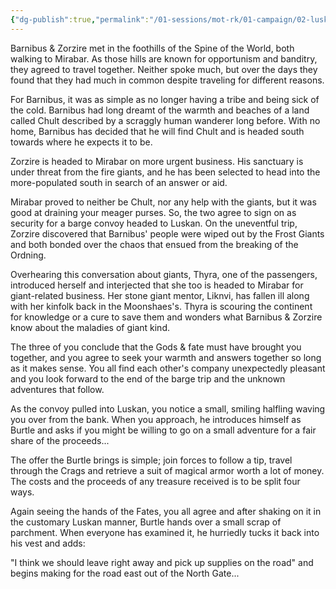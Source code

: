 ```yaml
---
{"dg-publish":true,"permalink":"/01-sessions/mot-rk/01-campaign/02-luskan/","tags":["Interlopers"]}
---
```



Barnibus & Zorzire met in the foothills of the Spine of the World, both walking to Mirabar.  As those hills are known for opportunism and banditry, they agreed to travel together.  Neither spoke much, but over the days they found that they had much in common despite traveling for different reasons.  

For Barnibus, it was as simple as no longer having a tribe and being sick of the cold.  Barnibus had long dreamt of the warmth and beaches of a land called Chult described by a scraggly human wanderer long before.  With no home, Barnibus has decided that he will find Chult and is headed south towards where he expects it to be.

Zorzire is headed to Mirabar on more urgent business.  His sanctuary is under threat from the fire giants, and he has been selected to head into the more-populated south in search of an answer or aid.

Mirabar proved to neither be Chult, nor any help with the giants, but it was good at draining your meager purses.  So, the two agree to sign on as security for a barge convoy headed to Luskan.  On the uneventful trip, Zorzire discovered that Barnibus' people were wiped out by the Frost Giants and both bonded over the chaos that ensued from the breaking of the Ordning.

Overhearing this conversation about giants, Thyra, one of the passengers, introduced herself and interjected that she too is headed to Mirabar for giant-related business.  Her stone giant mentor, Liknvi, has fallen ill along with her kinfolk back in the Moonshaes's.  Thyra is scouring the continent for knowledge or a cure to save them and wonders what Barnibus & Zorzire know about the maladies of giant kind.

The three of you conclude that the Gods & fate must have brought you together, and you agree to seek your warmth and answers together so long as it makes sense.  You all find each other's company unexpectedly pleasant and you look forward to the end of the barge trip and the unknown adventures that follow.

As the convoy pulled into Luskan, you notice a small, smiling halfling waving you over from the bank.  When you approach, he introduces himself as Burtle and asks if you might be willing to go on a small adventure for a fair share of the proceeds...

The offer the Burtle brings is simple; join forces to follow a tip, travel through the Crags and retrieve a suit of magical armor worth a lot of money.  The costs and the proceeds of any treasure received is to be split four ways.

Again seeing the hands of the Fates, you all agree and after shaking on it in the customary Luskan manner, Burtle hands over a small scrap of parchment.  When everyone has examined it, he hurriedly tucks it back into his vest and adds:

"I think we should leave right away and pick up supplies on the road" and begins making for the road east out of the North Gate...